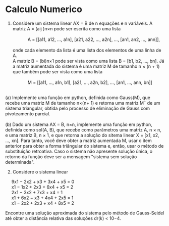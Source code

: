   <h1>Calculo Numerico</h1>

1. Considere um sistema linear AX = B de n equações e n variáveis. A matriz A = (aij )n×n pode ser escrita como uma lista<br /><br/>
                        &nbsp;&nbsp;&nbsp;&nbsp;&nbsp;&nbsp;&nbsp;&nbsp;&nbsp;&nbsp;&nbsp; A = [[a11, a12, ..., a1n], [a21, a22, ..., a2n], ..., [an1, an2, ..., ann]],<br /> <br />
onde cada elemento da lista é uma lista dos elementos de uma linha de A.<br/> A matriz B = (bi)n×1 pode ser vista como uma lista B = [b1, b2, ..., bn]. Já a matriz aumentada do sistema é uma matriz M de tamanho n × (n + 1) que também pode ser vista como uma lista<br /> <br />
                        &nbsp;&nbsp;&nbsp;&nbsp;&nbsp;&nbsp;&nbsp;&nbsp;&nbsp;&nbsp;&nbsp; M = [[a11, ..., a1n, b1], [a21, ..., a2n, b2], ..., [an1, ..., ann, bn]]<br /><br /> 

(a) Implemente uma função em python, definida como Gauss(M), que recebe uma matriz M de tamanho n×(n+ 1) e retorna uma matriz M˜ de um sistema triangular, obtida pelo processo de eliminação de Gauss com pivoteamento parcial.<br /> <br />
(b) Dado um sistema AX = B, n×n, implemente uma função em python, definida como sol(A, B), que recebe como parâmetros uma matriz A, n × n, e uma matriz B, n × 1, e que retorna a solução do sitema linear X = [x1, x2, ..., xn]. Para tanto, você deve obter a matriz aumentada M, usar o item anterior para obter a forma triângular do sistema e, então, usar o método de substituição retroativa. Caso o sistema não apresente solução única, o retorno da função deve ser a mensagem "sistema sem solução determinada". 

2. Considere o sistema linear

&nbsp;&nbsp;&nbsp;&nbsp;&nbsp;9x1 − 2x2 + x3 + 3x4 + x5 = 0<br />
&nbsp;&nbsp;&nbsp;&nbsp;&nbsp;x1 − 1x2 + 2x3 + 6x4 + x5 = 2<br />
&nbsp;&nbsp;&nbsp;&nbsp;&nbsp;2x1 − 3x2 + 7x3 + x4 = 1<br />
&nbsp;&nbsp;&nbsp;&nbsp;&nbsp;x1 + 6x2 − x3 + 4x4 + 2x5 = 1<br />
&nbsp;&nbsp;&nbsp;&nbsp;&nbsp;x1 − 2x2 + 2x3 + x4 + 8x5 = 2<br />

Encontre uma solução aproximada do sistema pelo método de Gauss-Seidel até obter a distância relativa das
soluções dr(k) < 10−4.
